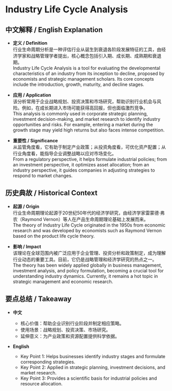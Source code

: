 # Industry Life Cycle Analysis

## 中文解释 / English Explanation

* **定义 / Definition**  
  行业生命周期分析是一种评估行业从诞生到衰退各阶段发展特征的工具，由经济学家和战略管理学者提出，核心概念包括引入期、成长期、成熟期和衰退期。  
  Industry Life Cycle Analysis is a tool for evaluating the developmental characteristics of an industry from its inception to decline, proposed by economists and strategic management scholars. Its core concepts include the introduction, growth, maturity, and decline stages.

* **应用 / Application**  
  该分析常用于企业战略规划、投资决策和市场研究，帮助识别行业机会与风险。例如，在成长期进入市场可能获得高回报，但也面临激烈竞争。  
  This analysis is commonly used in corporate strategic planning, investment decision-making, and market research to identify industry opportunities and risks. For example, entering a market during the growth stage may yield high returns but also faces intense competition.

* **重要性 / Significance**  
  从监管角度看，它有助于制定产业政策；从投资角度看，可优化资产配置；从行业角度看，能指导企业调整战略以应对市场变化。  
  From a regulatory perspective, it helps formulate industrial policies; from an investment perspective, it optimizes asset allocation; from an industry perspective, it guides companies in adjusting strategies to respond to market changes.

## 历史典故 / Historical Context

* **起源 / Origin**  
  行业生命周期理论起源于20世纪50年代的经济学研究，由经济学家雷蒙德·弗农（Raymond Vernon）等人在产品生命周期理论基础上发展而来。  
  The theory of Industry Life Cycle originated in the 1950s from economic research and was developed by economists such as Raymond Vernon based on the product life cycle theory.

* **影响 / Impact**  
  该理论在全球范围内被广泛应用于企业管理、投资分析和政策制定，成为理解行业动态的重要工具。目前，它仍是战略管理和经济学研究的热点之一。  
  The theory has been widely applied globally in business management, investment analysis, and policy formulation, becoming a crucial tool for understanding industry dynamics. Currently, it remains a hot topic in strategic management and economic research.

## 要点总结 / Takeaway

* **中文**  
  - 核心价值：帮助企业识别行业阶段并制定相应策略。  
  - 使用场景：战略规划、投资决策、市场研究。  
  - 延伸意义：为产业政策和资源配置提供科学依据。

* **English**  
  - Key Point 1: Helps businesses identify industry stages and formulate corresponding strategies.  
  - Key Point 2: Applied in strategic planning, investment decisions, and market research.  
  - Key Point 3: Provides a scientific basis for industrial policies and resource allocation.